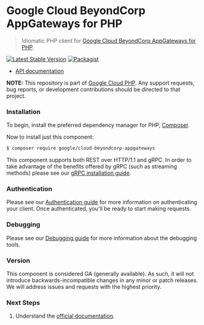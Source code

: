 # Google Cloud BeyondCorp AppGateways for PHP

> Idiomatic PHP client for [Google Cloud BeyondCorp AppGateways for PHP](https://cloud.google.com/beyondcorp-enterprise).

[![Latest Stable Version](https://poser.pugx.org/google/cloud-beyondcorp-appgateways/v/stable)](https://packagist.org/packages/google/cloud-beyondcorp-appgateways) [![Packagist](https://img.shields.io/packagist/dm/google/cloud-beyondcorp-appgateways.svg)](https://packagist.org/packages/google/cloud-beyondcorp-appgateways)

* [API documentation](https://cloud.google.com/php/docs/reference/cloud-beyondcorp-appgateways/latest)

**NOTE:** This repository is part of [Google Cloud PHP](https://github.com/googleapis/google-cloud-php). Any
support requests, bug reports, or development contributions should be directed to
that project.

### Installation

To begin, install the preferred dependency manager for PHP, [Composer](https://getcomposer.org/).

Now to install just this component:

```sh
$ composer require google/cloud-beyondcorp-appgateways
```

This component supports both REST over HTTP/1.1 and gRPC. In order to take advantage of the benefits offered by gRPC (such as streaming methods)
please see our [gRPC installation guide](https://cloud.google.com/php/grpc).

### Authentication

Please see our [Authentication guide](https://github.com/googleapis/google-cloud-php/blob/main/AUTHENTICATION.md) for more information
on authenticating your client. Once authenticated, you'll be ready to start making requests.

### Debugging

Please see our [Debugging guide](https://github.com/googleapis/google-cloud-php/blob/main/DEBUG.md)
for more information about the debugging tools.

### Version

This component is considered GA (generally available). As such, it will not introduce backwards-incompatible changes in
any minor or patch releases. We will address issues and requests with the highest priority.

### Next Steps

1. Understand the [official documentation](https://cloud.google.com/beyondcorp-enterprise/docs).
